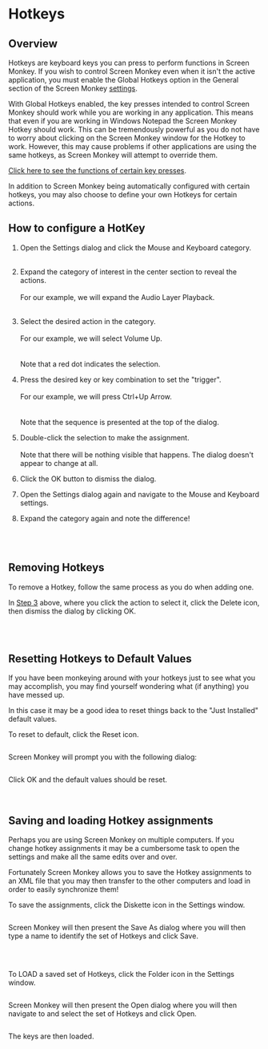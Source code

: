 
<h1>Hotkeys</h1>

<h2>Overview</h2>
<p>Hotkeys are keyboard keys you can press to perform functions in Screen 
 Monkey. If you wish to control Screen Monkey even when it isn't the active 
 application, you must enable the Global Hotkeys option in the General 
 section of the Screen Monkey <a class="rvts11" href="setup/settings/MouseAndKeyboard.md">settings</a>.</p>
<p>With Global Hotkeys enabled, the key presses intended to control Screen 
 Monkey should work while you are working in any application. This means 
 that even if you are working in Windows Notepad the Screen Monkey Hotkey 
 should work. This can be tremendously powerful as you do not have to worry 
 about clicking on the Screen Monkey window for the Hotkey to work. However, 
 this may cause problems if other applications are using the same hotkeys, 
 as Screen Monkey will attempt to override them.</p>
<p><span class="rvts12"><a class="dropspot" href="javascript:TextPopup(this)" 
							 id="a1">Click here to see the functions of 
 certain key presses</a>.</span></p>
<div class="droptext" id="POPUP595122038" style="display: none;">
	<h3><a name="MiniTOCBookMark3"></a><span class="rvts14">Creating a Show</span></h3>
	<div class="rvps2">
		<table cellspacing="0" class="hcp3">
			<tr class="hcp4">
				<td height="15" width="102" class="hcp5"><p class="rvps1" style="font-weight: bold;">Alt</p></td>
				<td height="15" width="372" class="hcp5"><p>Pressing Alt while also clicking an 
				 empty clip slot or while dropping files will create a 
				 new Space clip.</p></td>
			</tr>
			<tr class="hcp4">
				<td width="102" class="hcp5"><p 
					 class="rvps1" style="font-weight: bold;">Ctr+E</p></td>
				<td width="372" class="hcp5"><p>Toggles 
				 edit mode on and off. In edit mode clicking on a clip 
				 will select the clip instead of playing it . You can also 
				 select multiple clips.</p></td>
			</tr>
			<tr class="hcp4">
				<td width="102" class="hcp5"><p 
					 class="rvps1" style="font-weight: bold;">Ctrl + L</p></td>
				<td width="372" class="hcp5"><p>Link 
				 Edit Mode</p></td>
			</tr>
		</table>
	</div>
	<p>&#160;</p>
	<h3>Running a Show</h3>
	<div class="rvps2">
		<table cellspacing="0" class="hcp3">
			<tr class="hcp4">
				<td width="102" class="hcp5"><p 
					 class="rvps1" style="font-weight: bold; text-align: center;">F1</p></td>
				<td width="372" class="hcp5"><p>Clears 
				 all clips and turns off any output to the screen.</p></td>
			</tr>
			<tr class="hcp4">
				<td width="102" class="hcp5"><p 
					 class="rvps1" style="font-weight: bold; text-align: center;">F2</p></td>
				<td width="372" class="hcp5"><p>Plays 
				 the clip in Panel 1</p></td>
			</tr>
			<tr class="hcp4">
				<td width="102" class="hcp5"><p 
					 class="rvps1" style="font-weight: bold; text-align: center;">F3</p></td>
				<td width="372" class="hcp5"><p><span 
				 class="rvts10">Plays the clip in Panel 2</span></p></td>
			</tr>
			<tr class="hcp4">
				<td width="102" class="hcp5"><p 
					 class="rvps1" style="font-weight: bold; text-align: center;">F4</p></td>
				<td width="372" class="hcp5"><p><span 
				 class="rvts10">Plays the clip in Panel 3</span></p></td>
			</tr>
			<tr class="hcp4">
				<td width="102" class="hcp5"><p 
					 class="rvps1" style="font-weight: bold; text-align: center;">F5</p></td>
				<td width="372" class="hcp5"><p><span 
				 class="rvts10">Plays the clip in Panel 4</span></p></td>
			</tr>
			<tr class="hcp4">
				<td width="102" class="hcp5"><p 
					 class="rvps1" style="font-weight: bold; text-align: center;">F6</p></td>
				<td width="372" class="hcp5"><p><span 
				 class="rvts10">Plays the clip in Panel 5</span></p></td>
			</tr>
			<tr class="hcp4">
				<td width="102" class="hcp5"><p 
					 class="rvps1" style="font-weight: bold; text-align: center;">F7</p></td>
				<td width="372" class="hcp5"><p><span 
				 class="rvts10">Plays the clip in Panel 6</span></p></td>
			</tr>
			<tr class="hcp4">
				<td width="102" class="hcp5"><p 
					 class="rvps1" style="font-weight: bold; text-align: center;">F8</p></td>
				<td width="372" class="hcp5"><p><span 
				 class="rvts10">Plays the clip in Panel 7</span></p></td>
			</tr>
			<tr class="hcp4">
				<td width="102" class="hcp5"><p 
					 class="rvps1" style="font-weight: bold; text-align: center;">F9</p></td>
				<td width="372" class="hcp5"><p><span 
				 class="rvts10">Plays the clip in Panel 8</span></p></td>
			</tr>
			<tr class="hcp4">
				<td width="102" class="hcp5"><p 
					 class="rvps1" style="font-weight: bold; text-align: center;">F10</p></td>
				<td width="372" class="hcp5"><p><span 
				 class="rvts10">Plays the clip in Panel 9</span></p></td>
			</tr>
			<tr class="hcp4">
				<td width="102" class="hcp5"><p 
					 class="rvps1" style="font-weight: bold; text-align: center;">F11</p></td>
				<td width="372" class="hcp5"><p><span 
				 class="rvts10">Plays the clip in Panel 10</span></p></td>
			</tr>
			<tr class="hcp4">
				<td width="102" class="hcp5"><p 
					 class="rvps1" style="font-weight: bold; text-align: center;">F12</p></td>
				<td width="372" class="hcp5"><p><span 
				 class="rvts10">Plays the clip in Panel 11</span></p></td>
			</tr>
			<tr class="hcp4">
				<td width="102" class="hcp5"><p 
					 class="rvps1" style="font-weight: bold; text-align: center;">Home</p></td>
				<td width="372" class="hcp5"><p>Goto 
				 Page 1</p></td>
			</tr>
			<tr class="hcp4">
				<td width="102" class="hcp5"><p 
					 class="rvps1" style="font-weight: bold; text-align: center;">PageUp</p></td>
				<td width="372" class="hcp5"><p>Next 
				 Page</p></td>
			</tr>
			<tr class="hcp4">
				<td width="102" class="hcp5"><p 
					 class="rvps1" style="font-weight: bold; text-align: center;">PageDown</p></td>
				<td width="372" class="hcp5"><p>Previous 
				 Page</p></td>
			</tr>
			<tr class="hcp4">
				<td width="102" class="hcp5"><p 
					 class="rvps1" style="font-weight: bold; text-align: center;">Ctrl 
				 + P</p></td>
				<td width="372" class="hcp5"><p>Playback/Live 
				 Mode</p></td>
			</tr>
		</table>
	</div>
	<p>&#160;</p>
	<h3><a name="MiniTOCBookMark5"></a><span class="rvts16">Program Control</span></h3>
	<div class="rvps2">
		<table cellspacing="0" class="hcp3">
			<tr class="hcp4">
				<td height="15" width="102" class="hcp5"><p class="rvps1" style="font-weight: bold; 
									 text-align: center;"><span class="rvts15">Ctrl 
				 + H</span></p></td>
				<td height="15" width="372" class="hcp5"><p>Hides the Screen Monkey Control Window</p></td>
			</tr>
			<tr class="hcp4">
				<td width="102" class="hcp5"><p 
					 class="rvps1" style="font-weight: bold; text-align: center;"><span 
				 class="rvts10">Page Up</span></p></td>
				<td width="372" class="hcp5"><p><span 
				 class="rvts10">In the control window changes to the previous 
				 clip page.</span></p></td>
			</tr>
			<tr class="hcp4">
				<td width="102" class="hcp5"><p 
					 class="rvps1" style="font-weight: bold; text-align: center;"><span 
				 class="rvts10">Page Down</span></p></td>
				<td width="372" class="hcp5"><p><span 
				 class="rvts10">In the control window changes to the previous 
				 clip page.</span></p></td>
			</tr>
			<tr class="hcp4">
				<td height="15" width="102" class="hcp5"><p class="rvps1" style="font-weight: bold; 
									 text-align: center;"><span class="rvts10">Esc</span></p></td>
				<td height="15" width="372" class="hcp5"><p><span class="rvts10">Clear main screen 
				 output.</span></p></td>
			</tr>
		</table>
	</div>
	<p>&#160;</p>
	<p>* Items marked in bold are global hotkeys and will work whether 
	 the window is selected or not.</p>
</div>
<p><span class="rvts12">In addition to Screen Monkey being automatically 
 configured with certain hotkeys, you may also choose to define your own 
 Hotkeys for certain actions.</span></p>
<h2>How to configure a HotKey</h2>
<ol type="1">
	<li><p>Open the <span class="hcp6">Settings</span> dialog 
	 and click the <span class="hcp6">Mouse and Keyboard</span> 
	 category.<br>
	<br>
	<img src="../images/addhotkey1.png" alt="" border="0" class="hcp7"></p></li>
	<li><p>Expand the category of interest in the center section to reveal 
	 the actions.<br>
	<br>
	For our example, we will expand the <span class="hcp6">Audio 
	 Layer Playback</span>.<br>
	<br>
	<img src="../images/addhotkey2.png" alt="" border="0" class="hcp7"></p></li>
	<li><p><a name="Step3"></a>Select the desired action in the category.<br>
	<br>
	For our example, we will select <span class="hcp6">Volume 
	 Up</span>.<br>
	<br>
	<img src="../images/addhotkey3.png" alt="" border="0" class="hcp7"><br>
	<br>
	Note that a red dot indicates the selection.</p></li>
	<li><p>Press the desired key or key combination to set the &quot;trigger&quot;.<br>
	<br>
	For our example, we will press <span class="hcp6">Ctrl+Up 
	 Arrow</span>.<br>
	<br>
	<img src="../images/addhotkey4.png" alt="" border="0" class="hcp7"><br>
	<br>
	Note that the sequence is presented at the top of the dialog.</p></li>
	<li><p>Double-click the selection to make the assignment.<br>
	<br>
	Note that there will be nothing visible that happens. The dialog doesn't 
	 appear to change at all.</p></li>
	<li><p>Click the <span class="hcp6">OK</span> button 
	 to dismiss the dialog.</p></li>
	<li><p>Open the Settings dialog again and navigate to the Mouse and 
	 Keyboard settings.</p></li>
	<li><p>Expand the category again and note the difference!<br>
	<br>
	<img src="../images/addhotkey5.png" alt="" border="0" class="hcp7"></p></li>
</ol>
<p>&#160;</p>
<h2><a name="MiniTOCBookMark7"></a><a name="Removing_Hotkeys"></a>Removing Hotkeys</h2>
<p>To remove a Hotkey, follow the same process as you do when adding one.</p>
<p>In <a href="#Step3">Step 3</a> above, where you click the action to 
 select it, click the <span class="hcp6">Delete</span> icon, 
 then dismiss the dialog by clicking <span class="hcp6">OK</span>.</p>
<p class="hcp8"><img src="../images/addhotkey6.png" alt="" border="0" class="hcp7"></p>
<p class="hcp8">&#160;</p>
<h2><a name="MiniTOCBookMark8"></a><a name="Resetting_Hotkeys_to_Default_Values"></a>Resetting Hotkeys 
 to Default Values</h2>
<p class="hcp8">If you have been monkeying around with your 
 hotkeys just to see what you may accomplish, you may find yourself wondering 
 what (if anything) you have messed up. </p>
<p class="hcp8">In this case it may be a good idea to reset 
 things back to the &quot;Just Installed&quot; default values.</p>
<p class="hcp8">To reset to default, click the <span class="hcp6">Reset</span> 
 icon.</p>
<p class="hcp9"><img src="../images/ResetHotkey1.png" alt="" border="0" class="hcp7"></p>
<p class="hcp8">Screen Monkey will prompt you with the following 
 dialog:</p>
<p class="hcp9"><img src="../images/ResetHotkey2.png" alt="" border="0" class="hcp7"></p>
<p class="hcp8">Click <span class="hcp6">OK</span> 
 and the default values should be reset.</p>
<p class="hcp8">&#160;</p>
<h2><a name="MiniTOCBookMark9"></a><a name="Saving_and_loading_Hotkey_assignments"></a>Saving and loading 
 Hotkey assignments</h2>
<p class="hcp8">Perhaps you are using Screen Monkey on multiple 
 computers. If you change hotkey assignments it may be a cumbersome task 
 to open the settings and make all the same edits over and over.</p>
<p class="hcp8">Fortunately Screen Monkey allows you to save 
 the Hotkey assignments to an XML file that you may then transfer to the 
 other computers and load in order to easily synchronize them!</p>
<p class="hcp8">To save the assignments, click the <span class="hcp6">Diskette</span> icon in the Settings window.</p>
<p class="hcp9"><img src="../images/SaveHotkey1.png" alt="" border="0" class="hcp7"></p>
<p class="hcp8">Screen Monkey will then present the Save 
 As dialog where you will then type a name to identify the set of Hotkeys 
 and click <span class="hcp6">Save</span>.</p>
<p class="hcp9"><img src="../images/SaveHotkey2.png" alt="" border="0" class="hcp7"></p>
<p class="hcp8">&#160;</p>
<p class="hcp8">To <span class="hcp6">LOAD</span> 
 a saved set of Hotkeys, click the <span class="hcp6">Folder</span> 
 icon in the Settings window.</p>
<p class="hcp9"><img src="../images/SaveHotkey3.png" alt="" border="0" class="hcp7"></p>
<p class="hcp8">Screen Monkey will then present the Open 
 dialog where you will then navigate to and select the set of Hotkeys and 
 click <span class="hcp6">Open</span>.</p>
<p class="hcp9"><img src="../images/LoadHotkey1.png" alt="" border="0" class="hcp7"></p>
<p>The keys are then loaded.</p>
